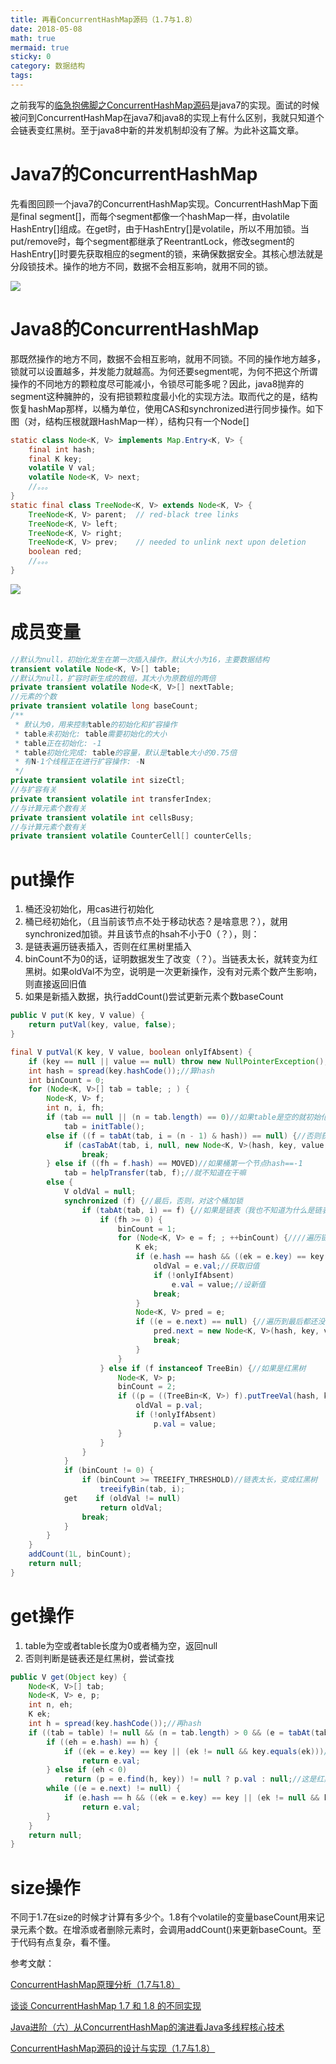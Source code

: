 ```yaml
---
title: 再看ConcurrentHashMap源码（1.7与1.8）
date: 2018-05-08
math: true
mermaid: true
sticky: 0
category: 数据结构
tags:
---
```


之前我写的[临急抱佛脚之ConcurrentHashMap源码](http://119.23.235.95:83/article/138240 "临急抱佛脚之ConcurrentHashMap源码")是java7的实现。面试的时候被问到ConcurrentHashMap在java7和java8的实现上有什么区别，我就只知道个会链表变红黑树。至于java8中新的并发机制却没有了解。为此补这篇文章。

# Java7的ConcurrentHashMap
先看图回顾一个java7的ConcurrentHashMap实现。ConcurrentHashMap下面是final segment[]，而每个segment都像一个hashMap一样，由volatile HashEntry[]组成。在get时，由于HashEntry[]是volatile，所以不用加锁。当put/remove时，每个segment都继承了ReentrantLock，修改segment的HashEntry[]时要先获取相应的segment的锁，来确保数据安全。其核心想法就是分段锁技术。操作的地方不同，数据不会相互影响，就用不同的锁。

![](https://filebed.cellargalaxy.workers.dev/blog/code/20180508/www.jasongj.com-img-java-concurrenthashmap-concurrenthashmap_java7.png.1.png)

# Java8的ConcurrentHashMap
那既然操作的地方不同，数据不会相互影响，就用不同锁。不同的操作地方越多，锁就可以设置越多，并发能力就越高。为何还要segment呢，为何不把这个所谓操作的不同地方的颗粒度尽可能减小，令锁尽可能多呢？因此，java8抛弃的segment这种臃肿的，没有把锁颗粒度最小化的实现方法。取而代之的是，结构恢复hashMap那样，以桶为单位，使用CAS和synchronized进行同步操作。如下图（对，结构压根就跟HashMap一样），结构只有一个Node[]

```java
static class Node<K, V> implements Map.Entry<K, V> {
    final int hash;
    final K key;
    volatile V val;
    volatile Node<K, V> next;
    //。。。
}
static final class TreeNode<K, V> extends Node<K, V> {
    TreeNode<K, V> parent;  // red-black tree links
    TreeNode<K, V> left;
    TreeNode<K, V> right;
    TreeNode<K, V> prev;    // needed to unlink next upon deletion
    boolean red;
    //。。。
}
```

![](https://filebed.cellargalaxy.workers.dev/blog/code/20180508/www.jasongj.com-img-java-concurrenthashmap-concurrenthashmap_java8.png.1.png)

# 成员变量
```java
//默认为null，初始化发生在第一次插入操作，默认大小为16，主要数据结构
transient volatile Node<K, V>[] table;
//默认为null，扩容时新生成的数组，其大小为原数组的两倍
private transient volatile Node<K, V>[] nextTable;
//元素的个数
private transient volatile long baseCount;
/**
 * 默认为0，用来控制table的初始化和扩容操作
 * table未初始化: table需要初始化的大小
 * table正在初始化: -1
 * table初始化完成: table的容量，默认是table大小的0.75倍
 * 有N-1个线程正在进行扩容操作: -N
 */
private transient volatile int sizeCtl;
//与扩容有关
private transient volatile int transferIndex;
//与计算元素个数有关
private transient volatile int cellsBusy;
//与计算元素个数有关
private transient volatile CounterCell[] counterCells;
```

# put操作
1. 桶还没初始化，用cas进行初始化
2. 桶已经初始化，（且当前该节点不处于移动状态？是啥意思？），就用synchronized加锁。并且该节点的hsah不小于0（？），则：
3. 是链表遍历链表插入，否则在红黑树里插入
4. binCount不为0的话，证明数据发生了改变（？）。当链表太长，就转变为红黑树。如果oldVal不为空，说明是一次更新操作，没有对元素个数产生影响，则直接返回旧值
5. 如果是新插入数据，执行addCount()尝试更新元素个数baseCount

```java
public V put(K key, V value) {
    return putVal(key, value, false);
}

final V putVal(K key, V value, boolean onlyIfAbsent) {
    if (key == null || value == null) throw new NullPointerException();//key-value不允许空值
    int hash = spread(key.hashCode());//算hash
    int binCount = 0;
    for (Node<K, V>[] tab = table; ; ) {
        Node<K, V> f;
        int n, i, fh;
        if (tab == null || (n = tab.length) == 0)//如果table是空的就初始化一下
            tab = initTable();
        else if ((f = tabAt(tab, i = (n - 1) & hash)) == null) {//否则获取到桶，如果桶是空的
            if (casTabAt(tab, i, null, new Node<K, V>(hash, key, value, null)))//就用cas往桶里插入第一个值
                break;
        } else if ((fh = f.hash) == MOVED)//如果桶第一个节点hash==-1
            tab = helpTransfer(tab, f);//就不知道在干嘛
        else {
            V oldVal = null;
            synchronized (f) {//最后，否则，对这个桶加锁
                if (tabAt(tab, i) == f) {//如果是链表（我也不知道为什么是链表）
                    if (fh >= 0) {
                        binCount = 1;
                        for (Node<K, V> e = f; ; ++binCount) {////遍历链表？又好像不是，没看到循环的next。binCount又是为何++？记录的是链表的长度？
                            K ek;
                            if (e.hash == hash && ((ek = e.key) == key || (ek != null && key.equals(ek)))) {//节点的key的hash相等并且key相等，那就是更新
                                oldVal = e.val;//获取旧值
                                if (!onlyIfAbsent)
                                    e.val = value;//设新值
                                break;
                            }
                            Node<K, V> pred = e;
                            if ((e = e.next) == null) {//遍历到最后都还没找到就是插入
                                pred.next = new Node<K, V>(hash, key, value, null);
                                break;
                            }
                        }
                    } else if (f instanceof TreeBin) {//如果是红黑树
                        Node<K, V> p;
                        binCount = 2;
                        if ((p = ((TreeBin<K, V>) f).putTreeVal(hash, key, value)) != null) {
                            oldVal = p.val;
                            if (!onlyIfAbsent)
                                p.val = value;
                        }
                    }
                }
            }
            if (binCount != 0) {
                if (binCount >= TREEIFY_THRESHOLD)//链表太长，变成红黑树
                    treeifyBin(tab, i);
            get    if (oldVal != null)
                    return oldVal;
                break;
            }
        }
    }
    addCount(1L, binCount);
    return null;
}
```

# get操作
1. table为空或者table长度为0或者桶为空，返回null
2. 否则判断是链表还是红黑树，尝试查找

```java
public V get(Object key) {
    Node<K, V>[] tab;
    Node<K, V> e, p;
    int n, eh;
    K ek;
    int h = spread(key.hashCode());//再hash
    if ((tab = table) != null && (n = tab.length) > 0 && (e = tabAt(tab, (n - 1) & h)) != null) {//table不为空，table长度大于0，桶不为空
        if ((eh = e.hash) == h) {
            if ((ek = e.key) == key || (ek != null && key.equals(ek)))//桶的第一个节点的key的hash相等并且key相等，找到了
                return e.val;
        } else if (eh < 0)
            return (p = e.find(h, key)) != null ? p.val : null;//这是红黑树？
        while ((e = e.next) != null) {
            if (e.hash == h && ((ek = e.key) == key || (ek != null && key.equals(ek))))//遍历链表，key的hash相等并且key相等，找到了
                return e.val;
        }
    }
    return null;
}
```

# size操作
不同于1.7在size的时候才计算有多少个。1.8有个volatile的变量baseCount用来记录元素个数。在增添或者删除元素时，会调用addCount()来更新baseCount。至于代码有点复杂，看不懂。

参考文献：

[ConcurrentHashMap原理分析（1.7与1.8）](http://www.cnblogs.com/study-everyday/p/6430462.html "ConcurrentHashMap原理分析（1.7与1.8）")

[谈谈 ConcurrentHashMap 1.7 和 1.8 的不同实现](https://toutiao.io/posts/jmuhzy/preview "谈谈 ConcurrentHashMap 1.7 和 1.8 的不同实现")

[Java进阶（六）从ConcurrentHashMap的演进看Java多线程核心技术](http://www.jasongj.com/java/concurrenthashmap/ "Java进阶（六）从ConcurrentHashMap的演进看Java多线程核心技术")

[ConcurrentHashMap源码的设计与实现（1.7与1.8）](http://xawei.me/2017/06/12/ConcurrentHashMap%E6%BA%90%E7%A0%81%E7%9A%84%E8%AE%BE%E8%AE%A1%E4%B8%8E%E5%AE%9E%E7%8E%B0%EF%BC%881.7%E4%B8%8E1.8%EF%BC%89/ "ConcurrentHashMap源码的设计与实现（1.7与1.8）")